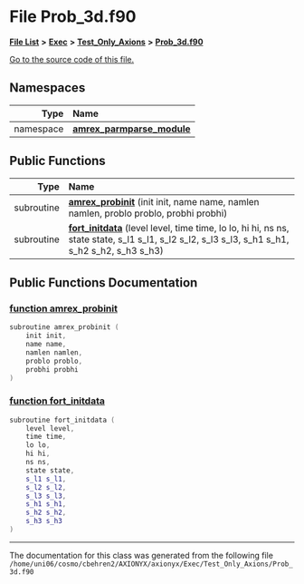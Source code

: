 
# File Prob\_3d.f90


[**File List**](files.md) **>** [**Exec**](dir_43a12cefb7942b6f49b5b628aafd3192.md) **>** [**Test\_Only\_Axions**](dir_eb24725df855cf6c732a19e4912f662a.md) **>** [**Prob\_3d.f90**](Prob__3d_8f90.md)

[Go to the source code of this file.](Prob__3d_8f90_source.md)












## Namespaces

| Type | Name |
| ---: | :--- |
| namespace | [**amrex\_parmparse\_module**](namespaceamrex__parmparse__module.md) <br> |






## Public Functions

| Type | Name |
| ---: | :--- |
|  subroutine | [**amrex\_probinit**](Prob__3d_8f90.md#function-amrex-probinit) (init init, name name, namlen namlen, problo problo, probhi probhi) <br> |
|  subroutine | [**fort\_initdata**](Prob__3d_8f90.md#function-fort-initdata) (level level, time time, lo lo, hi hi, ns ns, state state, s\_l1 s\_l1, s\_l2 s\_l2, s\_l3 s\_l3, s\_h1 s\_h1, s\_h2 s\_h2, s\_h3 s\_h3) <br> |








## Public Functions Documentation


### <a href="#function-amrex-probinit" id="function-amrex-probinit">function amrex\_probinit </a>


```cpp
subroutine amrex_probinit (
    init init,
    name name,
    namlen namlen,
    problo problo,
    probhi probhi
) 
```



### <a href="#function-fort-initdata" id="function-fort-initdata">function fort\_initdata </a>


```cpp
subroutine fort_initdata (
    level level,
    time time,
    lo lo,
    hi hi,
    ns ns,
    state state,
    s_l1 s_l1,
    s_l2 s_l2,
    s_l3 s_l3,
    s_h1 s_h1,
    s_h2 s_h2,
    s_h3 s_h3
) 
```



------------------------------
The documentation for this class was generated from the following file `/home/uni06/cosmo/cbehren2/AXIONYX/axionyx/Exec/Test_Only_Axions/Prob_3d.f90`